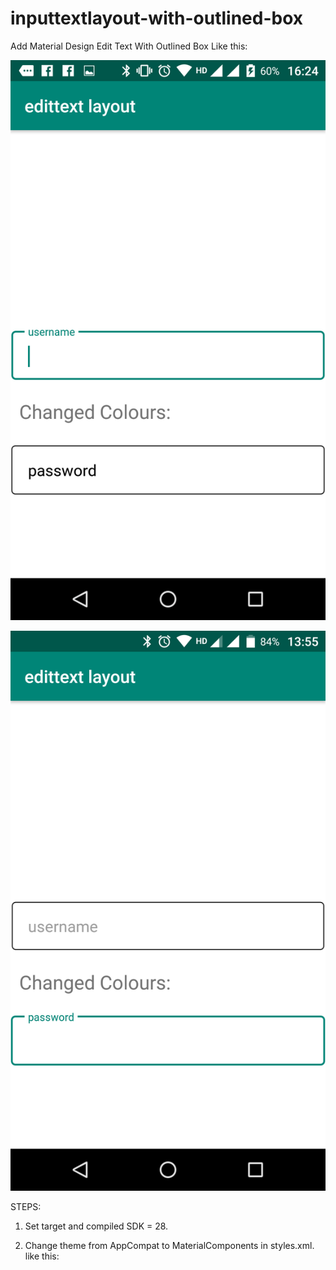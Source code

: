 # inputtextlayout-with-outlined-box

Add Material Design Edit Text With Outlined Box Like this:

![screenshot1](https://github.com/sahilk01/inputtextlayout-with-outlined-box/blob/master/Screenshot_20190310-162407.png)


![screenshot1](https://github.com/sahilk01/inputtextlayout-with-outlined-box/blob/master/Screenshot_20190311-135513.png)



STEPS:

1. Set target and compiled SDK = 28.

2. Change theme from AppCompat to MaterialComponents in styles.xml. like this:
<style name="AppTheme" parent="Theme.AppCompat.Light.DarkActionBar"> ==> <style name="AppTheme" parent="Theme.MaterialComponents.Light.DarkActionBar">

3. add design library in Gradle: implementation 'com.android.support:design:28.0.0'

4. use <android.support.design.widget.TextInputEditText> layout under <android.support.design.widget.TextInputLayout> in Activity xml.

5. add: style="@style/Widget.MaterialComponents.TextInputLayout.OutlinedBox" in TextInputLayout.

THAT'S IT!

 CHANGING COLORS:
 
1. change the hover color by changing color accent.
 
2. change the default (unhovered) hint color by Adding: 
 
 android:textColorHint="YOUR COLOUR"
 
 in TextInputLayout
 
 3. change the default (unhovered) outline box color by "ctrl+left click" on MateialComponents theme, find and change "default box stroke color".
 
